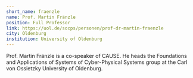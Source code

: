 ```yaml
---
short_name: fraenzle
name: Prof. Martin Fränzle
position: Full Professor
link: https://uol.de/socps/personen/prof-dr-martin-fraenzle
city: Oldenburg
institution: University of Oldenburg
---
```

Prof. Martin Fränzle is a co-speaker of CAUSE.
He heads the Foundations and Applications of Systems of Cyber-Physical Systems group at the Carl von Ossietzky University of Oldenburg.
